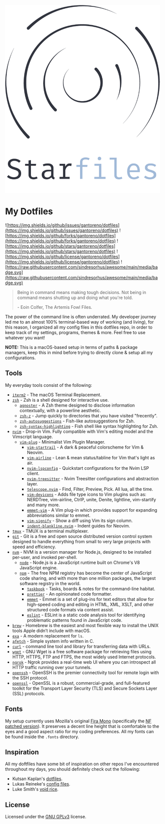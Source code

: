 <div align="center">
  <img src=".github/starfiles.png"></img>
</div>

# My Dotfiles

![https://img.shields.io/github/issues/gantoreno/dotfiles](https://img.shields.io/github/issues/gantoreno/dotfiles) ![https://img.shields.io/github/forks/gantoreno/dotfiles](https://img.shields.io/github/forks/gantoreno/dotfiles) ![https://img.shields.io/github/stars/gantoreno/dotfiles](https://img.shields.io/github/stars/gantoreno/dotfiles) ![https://img.shields.io/github/license/gantoreno/dotfiles](https://img.shields.io/github/license/gantoreno/dotfiles) ![https://raw.githubusercontent.com/sindresorhus/awesome/main/media/badge.svg](https://raw.githubusercontent.com/sindresorhus/awesome/main/media/badge.svg)

> Being in command means making tough decisions. Not being in command means shutting up and doing what you're told.
>
> \- Eoin Colfer, The Artemis Fowl Files.

The power of the command line is often underrated. My developer journey led me to an almost 100% terminal-based way of working (and living), for this reason, I organized all my config files in this dotfiles repo, in order to keep track of my settings, programs, themes & more. Feel free to use whatever you want!

**NOTE:** This is a macOS-based setup in terms of paths & package managers, keep this in mind before trying to directly clone & setup all my configurations.

## Tools

My everyday tools consist of the following:

- [`iterm2`](https://iterm2.com/) - The macOS Terminal Replacement.
- [`zsh`](https://www.zsh.org/) - Zsh is a shell designed for interactive use.
  - [`agnoster`](https://github.com/agnoster/agnoster-zsh-theme) - A Zsh theme designed to disclose information contextually, with a powerline aesthetic.
  - [`zsh-z`](https://github.com/agkozak/zsh-z) - Jump quickly to directories that you have visited "frecently".
  - [`zsh-autosuggestions`](https://github.com/zsh-users/zsh-autosuggestions) - Fish-like autosuggestions for Zsh.
  - [`zsh-syntax-highlighting`](https://github.com/zsh-users/zsh-syntax-highlighting) - Fish shell like syntax highlighting for Zsh.
- [`nvim`](https://neovim.io/) - Drop-in Vim. Fully compatible with Vim's editing model and the Vimscript language.
  - [`vim-plug`](https://github.com/junegunn/vim-plug) - Minimalist Vim Plugin Manager.
    - [`vim-startrail`](https://github.com/gantoreno/vim-startrail) - A dark & peaceful colorscheme for Vim & Neovim.
    - [`vim-airline`](https://github.com/vim-airline/vim-airline) - Lean & mean status/tabline for Vim that's light as air.
    - [`nvim-lspconfig`](https://github.com/neovim/nvim-lspconfig) - Quickstart configurations for the Nvim LSP client.
    - [`nvim-treesitter`](https://github.com/nvim-treesitter/nvim-treesitter) - Nvim Treesitter configurations and abstraction layer.
    - [`telescope.nvim`](https://github.com/nvim-telescope/telescope.nvim) - Find, Filter, Preview, Pick. All lua, all the time.
    - [`vim-devicons`](https://github.com/ryanoasis/vim-devicons) - Adds file type icons to Vim plugins such as: NERDTree, vim-airline, CtrlP, unite, Denite, lightline, vim-startify and many more.
    - [`emmet-vim`](https://github.com/mattn/emmet-vim) - A Vim plug-in which provides support for expanding abbreviations similar to emmet.
    - [`vim-signify`](https://github.com/mhinz/vim-signify) - Show a diff using Vim its sign column.
    - [`indent-blankline.nvim`](https://github.com/lukas-reineke/indent-blankline.nvim) - Indent guides for Neovim.
- [`tmux`](http://www.sromero.org/wiki/linux/aplicaciones/tmux) - TMUX is a terminal multiplexer.
- [`git`](https://git-scm.com/) - Git is a free and open source distributed version control system designed to handle everything from small to very large projects with speed and efficiency.
- [`nvm`](https://github.com/nvm-sh/nvm) - NVM is a version manager for Node.js, designed to be installed per-user, and invoked per-shell.
  - [`node`](https://nodejs.org/es/) - Node.js is a JavaScript runtime built on Chrome's V8 JavaScript engine.
  - [`npm`](https://www.npmjs.com/) - The free NPM registry has become the center of JavaScript code sharing, and with more than one million packages, the largest software registry in the world.
    - [`taskbook`](https://github.com/klaussinani/taskbook) - Tasks, boards & notes for the command-line habitat.
    - [`prettier`](https://prettier.io/) - An opinionated code formatter.
    - [`emmet`](https://emmet.io/) - Emmet is a set of plug-ins for text editors that allow for high-speed coding and editing in HTML, XML, XSLT, and other structured code formats via content assist.
    - [`eslint`](https://eslint.org/) - ESLint is a static code analysis tool for identifying problematic patterns found in JavaScript code.
- [`brew`](https://brew.sh/index_es) - Homebrew is the easiest and most flexible way to install the UNIX tools Apple didn’t include with macOS.
- [`exa`](https://github.com/ogham/exa) - A modern replacement for `ls`.
- [`afetch`](https://github.com/anhsirk0/fetch-master-6000) - Simple system info written in C.
- [`curl`](https://curl.se/) - command line tool and library for transferring data with URLs.
- [`wget`](https://www.gnu.org/software/wget/) - GNU Wget is a free software package for retrieving files using HTTP, HTTPS, FTP and FTPS, the most widely used Internet protocols.
- [`ngrok`](https://ngrok.com/) - Ngrok provides a real-time web UI where you can introspect all HTTP traffic running over your tunnels.
- [`openssh`](https://www.openssh.com/) - OpenSSH is the premier connectivity tool for remote login with the SSH protocol.
- [`openssl`](https://www.openssl.org/) - OpenSSL is a robust, commercial-grade, and full-featured toolkit for the Transport Layer Security (TLS) and Secure Sockets Layer (SSL) protocols.

## Fonts

My setup currently uses Mozilla's original [Fira Mono](https://github.com/mozilla/Fira) (specifically the [NF patched version](https://github.com/mozilla/Fira)). It preserves a decent line height that is comfortable to the eyes and a good aspect ratio for my coding preferences. All my fonts can be found inside the `.fonts` directory.

## Inspiration

All my doftfiles have some bit of inspiration on other repos I've encountered throughout my days, you should definitely check out the following:

- Kutsan Kaplan's [dotfiles](https://github.com/kutsan/dotfiles).
- Lukas Reineke's [config files](https://github.com/lukas-reineke/dotfiles).
- Luke Smith's [void rice](https://github.com/LukeSmithxyz).

## License

Licensed under the [GNU GPLv3](https://www.gnu.org/licenses/gpl-3.0.html) license.
